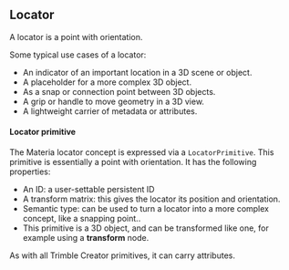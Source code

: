 ## Locator

A locator is a point with orientation.

Some typical use cases of a locator:

* An indicator of an important location in a 3D scene or object.
* A placeholder for a more complex 3D object.
* As a snap or connection point between 3D objects.
* A grip or handle to move geometry in a 3D view.
* A lightweight carrier of metadata or attributes.

#### Locator primitive

The Materia locator concept is expressed via a `LocatorPrimitive`. This primitive is essentially a point with orientation. It has the following properties:

* An ID: a user-settable persistent ID
* A transform matrix: this gives the locator its position and orientation.
* Semantic type: can be used to turn a locator into a more complex concept, like a snapping point..
* This primitive is a 3D object, and can be transformed like one, for example using a **transform** node.

As with all Trimble Creator primitives, it can carry attributes.